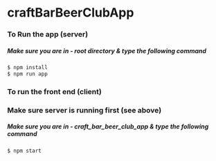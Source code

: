 # craftBarBeerClubApp

### To Run the app (server)

##### Make sure you are in - root directory & type the following command

```sh
$ npm install
$ npm run app
```

### To run the front end (client)
### Make sure server is running first (see above)

##### Make sure you are in - craft_bar_beer_club_app & type the following command

```sh
$ npm start
```
